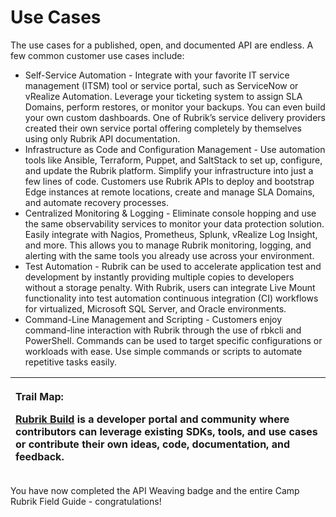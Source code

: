 # Use Cases

The use cases for a published, open, and documented API are endless. A few common customer use cases include:

* Self-Service Automation - Integrate with your favorite IT service management \(ITSM\) tool or service portal, such as ServiceNow or vRealize Automation. Leverage your ticketing system to assign SLA Domains, perform restores, or monitor your backups. You can even build your own custom dashboards. One of Rubrik’s service delivery providers created their own service portal offering completely by themselves using only Rubrik API documentation.
* Infrastructure as Code and Configuration Management - Use automation tools like Ansible, Terraform, Puppet, and SaltStack to set up, configure, and update the Rubrik platform. Simplify your infrastructure into just a few lines of code. Customers use Rubrik APIs to deploy and bootstrap Edge instances at remote locations, create and manage SLA Domains, and automate recovery processes. 
* Centralized Monitoring & Logging - Eliminate console hopping and use the same observability services to monitor your data protection solution. Easily integrate with Nagios, Prometheus, Splunk, vRealize Log Insight, and more. This allows you to manage Rubrik monitoring, logging, and alerting with the same tools you already use across your environment.
* Test Automation - Rubrik can be used to accelerate application test and development by instantly providing multiple copies to developers without a storage penalty. With Rubrik, users can integrate Live Mount functionality into test automation continuous integration \(CI\) workflows for virtualized, Microsoft SQL Server, and Oracle environments.
* Command-Line Management and Scripting - Customers enjoy command-line interaction with Rubrik through the use of rbkcli and PowerShell. Commands can be used to target specific configurations or workloads with ease. Use simple commands or scripts to automate repetitive tasks easily.

<table>
  <thead>
    <tr>
      <th style="text-align:left">
        <p><b>Trail Map:</b>
          <br />
        </p>
        <p><a href="https://build.rubrik.com">Rubrik Build</a> is a developer portal
          and community where contributors can leverage existing SDKs, tools, and
          use cases or contribute their own ideas, code, documentation, and feedback.</p>
      </th>
    </tr>
  </thead>
  <tbody></tbody>
</table>

You have now completed the API Weaving badge and the entire Camp Rubrik Field Guide - congratulations!  


